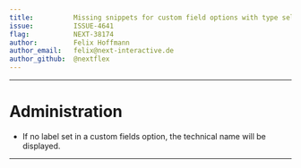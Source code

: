 ```yaml
---
title:          Missing snippets for custom field options with type select field
issue:          ISSUE-4641
flag:           NEXT-38174
author:         Felix Hoffmann
author_email:   felix@next-interactive.de
author_github:  @nextflex
---
```

___
# Administration
* If no label set in a custom fields option, the technical name will be displayed.
___
